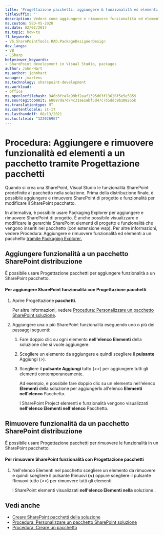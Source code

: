 ```yaml
---
title: 'Progettazione pacchetti: aggiungere & funzionalità ed elementi al pacchetto'
titleSuffix: ''
description: Vedere come aggiungere e rimuovere funzionalità ed elementi in un pacchetto SharePoint usando Progettazione pacchetti in Visual Studio.
ms.custom: SEO-VS-2020
ms.date: 02/02/2017
ms.topic: how-to
f1_keywords:
- VS.SharePointTools.RAD.PackageDesignerDesign
dev_langs:
- VB
- CSharp
helpviewer_keywords:
- SharePoint development in Visual Studio, packages
author: John-Hart
ms.author: johnhart
manager: jmartens
ms.technology: sharepoint-development
ms.workload:
- office
ms.openlocfilehash: 946b3fca7e99bf2aaf1395d63f13626f5e5e5859
ms.sourcegitcommit: 68897da7d74c31ae1ebf5d47c7b5ddc9b108265b
ms.translationtype: MT
ms.contentlocale: it-IT
ms.lasthandoff: 08/13/2021
ms.locfileid: "122026967"
---
```

# <a name="how-to-add-and-remove-features-and-items-to-a-package-by-using-the-package-designer"></a>Procedura: Aggiungere e rimuovere funzionalità ed elementi a un pacchetto tramite Progettazione pacchetti
  Quando si crea una SharePoint, Visual Studio le funzionalità SharePoint predefinite al pacchetto nella soluzione. Prima della distribuzione finale, è possibile aggiungere e rimuovere SharePoint di progetto e funzionalità per modificare il SharePoint pacchetto.

 In alternativa, è possibile usare Packaging Explorer per aggiungere e rimuovere SharePoint di progetto. È anche possibile visualizzare e modificare la gerarchia SharePoint elementi di progetto e funzionalità che vengono inseriti nel pacchetto (con estensione wsp). Per altre informazioni, vedere Procedura: Aggiungere e rimuovere funzionalità ed elementi a un pacchetto [tramite Packaging Explorer.](../sharepoint/how-to-add-and-remove-features-and-items-to-a-package-by-using-the-packaging-explorer.md)

## <a name="add-features-to-a-sharepoint-package"></a>Aggiungere funzionalità a un pacchetto SharePoint distribuzione
 È possibile usare Progettazione pacchetti per aggiungere funzionalità a un SharePoint pacchetto.

#### <a name="to-add-sharepoint-features-with-the-package-designer"></a>Per aggiungere SharePoint funzionalità con Progettazione pacchetti

1. Aprire Progettazione **pacchetti**.

    Per altre informazioni, vedere [Procedura: Personalizzare un pacchetto SharePoint soluzione](../sharepoint/how-to-customize-a-sharepoint-solution-package.md).

2. Aggiungere una o più SharePoint funzionalità eseguendo uno o più dei passaggi seguenti:

   1. Fare doppio clic su ogni elemento **nell'elenco Elementi** della soluzione che si vuole aggiungere.

   2. Scegliere un elemento da aggiungere e quindi scegliere il **pulsante** Aggiungi (>).

   3. Scegliere il **pulsante Aggiungi** tutto (>>) per aggiungere tutti gli elementi contemporaneamente.

      Ad esempio, è possibile fare doppio clic su un elemento nell'elenco **Elementi** della soluzione per aggiungerlo all'elenco **Elementi nell'elenco** Pacchetto.

      I SharePoint Project elementi e funzionalità vengono visualizzati **nell'elenco Elementi nell'elenco** Pacchetto.

## <a name="remove-features-from-a-sharepoint-package"></a>Rimuovere funzionalità da un pacchetto SharePoint distribuzione
 È possibile usare Progettazione pacchetti per rimuovere le funzionalità in un SharePoint pacchetto.

#### <a name="to-remove-sharepoint-features-with-the-package-designer"></a>Per rimuovere SharePoint funzionalità con Progettazione pacchetti

1. Nell'elenco Elementi nel pacchetto scegliere un elemento da rimuovere e quindi scegliere il pulsante Rimuovi **(<)** oppure scegliere il pulsante Rimuovi tutto (<<) per rimuovere tutti gli elementi.  

     I SharePoint elementi visualizzati **nell'elenco Elementi nella** soluzione .

## <a name="see-also"></a>Vedi anche
- [Creare SharePoint pacchetti della soluzione](../sharepoint/creating-sharepoint-solution-packages.md)
- [Procedura: Personalizzare un pacchetto SharePoint soluzione](../sharepoint/how-to-customize-a-sharepoint-solution-package.md)
- [Procedura: Creare un pacchetto](/previous-versions/ee231585(v=vs.110))